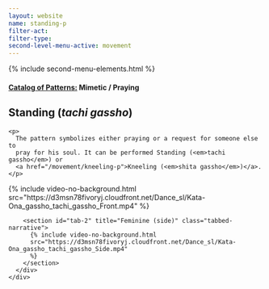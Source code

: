 ```yaml
---
layout: website
name: standing-p
filter-act:
filter-type:
second-level-menu-active: movement
---
```


{% include second-menu-elements.html %}

<main class="page-content">
  <div class="text-container">
    <h4><a href="/movement/">Catalog of Patterns:</a> Mimetic / Praying</h4>
    <h2>Standing (<em>tachi gassho</em>)</h2>

    <p>
      The pattern symbolizes either praying or a request for someone else to
      pray for his soul. It can be performed Standing (<em>tachi gassho</em>) or
      <a href="/movement/kneeling-p">Kneeling (<em>shita gassho</em>)</a>.
    </p>
  </div>

  <div class="tabs-container">
    <div class="tabs-container__links">
      <div class="wrapper">
        <div id="tabs"></div>
      </div>
    </div>
    <div class="tabs-container__content">
      <div class="wrapper">
        <section id="tab-1" title="Feminine (front)" class="tabbed-narrative">
          {% include video-no-background.html
          src="https://d3msn78fivoryj.cloudfront.net/Dance_sl/Kata-Ona_gassho_tachi_gassho_Front.mp4"
          %}
        </section>

        <section id="tab-2" title="Feminine (side)" class="tabbed-narrative">
          {% include video-no-background.html
          src="https://d3msn78fivoryj.cloudfront.net/Dance_sl/Kata-Ona_gassho_tachi_gassho_Side.mp4"
          %}
        </section>
      </div>
    </div>
  </div>
</main>
